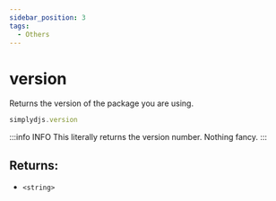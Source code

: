 ```yaml
---
sidebar_position: 3
tags:
  - Others
---
```


# version

Returns the version of the package you are using.

```js
simplydjs.version
```


:::info INFO
This literally returns the version number. Nothing fancy.
:::

## Returns:
- `<string>`
